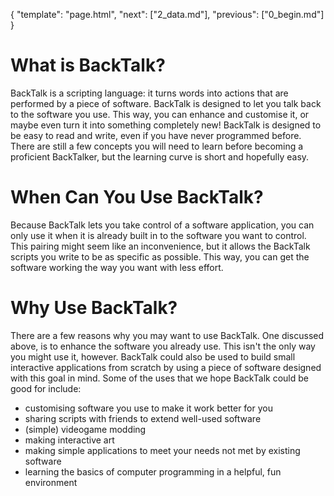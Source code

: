 {
    "template": "page.html",
    "next": ["2_data.md"],
    "previous": ["0_begin.md"]
}

# What is BackTalk?

BackTalk is a scripting language: it turns words into actions that are performed by a piece of software. BackTalk is designed to let you talk
back to the software you use. This way, you can enhance and customise it,
or maybe even turn it into something completely new! BackTalk is designed
to be easy to read and write, even if you have never programmed before. There are still a few concepts you will need to learn before becoming
a proficient BackTalker, but the learning curve is short and hopefully
easy.

# When Can You Use BackTalk?

Because BackTalk lets you take control of a software application, you can only use it when it is already built in to the software you want to control. This pairing might seem like an inconvenience, but it allows the
BackTalk scripts you write to be as specific as possible. This way, you can get the software working the way you want with less effort.

# Why Use BackTalk?

There are a few reasons why you may want to use BackTalk. One discussed above, is to enhance the software you already use. This isn't the only way you might use it, however. BackTalk could also be used to build small interactive applications from scratch by using a piece of software designed with this goal in mind. Some of the uses that we hope BackTalk could be good for include:

 * customising software you use to make it work better for you
 * sharing scripts with friends to extend well-used software
 * (simple) videogame modding
 * making interactive art
 * making simple applications to meet your needs not met by existing software
 * learning the basics of computer programming in a helpful, fun environment

